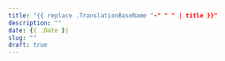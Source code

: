 ```yaml
---
title: "{{ replace .TranslationBaseName "-" " " | title }}"
description: ""
date: {{ .Date }}
slug: ""
draft: true
---
```


